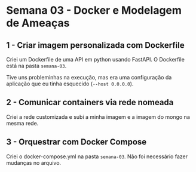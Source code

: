 # Semana 03 - Docker e Modelagem de Ameaças

## 1 - Criar imagem personalizada com Dockerfile

Criei um Dockerfile de uma API em python usando FastAPI. O Dockerfile está na pasta `semana-03`.

Tive uns probleminhas na execução, mas era uma configuração da aplicação que eu tinha esquecido (`--host 0.0.0.0`).

## 2 - Comunicar containers via rede nomeada

Criei a rede customizada e subi a minha imagem e a imagem do mongo na mesma rede.

## 3 - Orquestrar com Docker Compose

Criei o docker-compose.yml na pasta `semana-03`. Não foi necessário fazer mudanças no arquivo.
